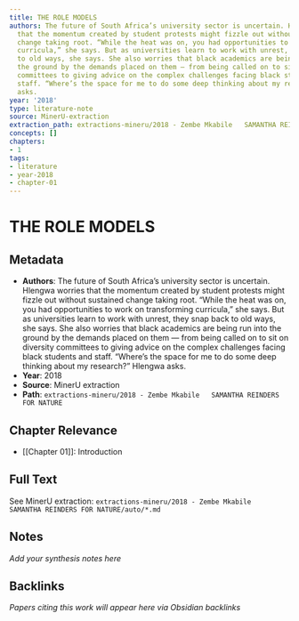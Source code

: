 ```yaml
---
title: THE ROLE MODELS
authors: The future of South Africa’s university sector is uncertain. Hlengwa worries
  that the momentum created by student protests might fizzle out without sustained
  change taking root. “While the heat was on, you had opportunities to work on transforming
  curricula,” she says. But as universities learn to work with unrest, they snap back
  to old ways, she says. She also worries that black academics are being run into
  the ground by the demands placed on them — from being called on to sit on diversity
  committees to giving advice on the complex challenges facing black students and
  staff. “Where’s the space for me to do some deep thinking about my research?” Hlengwa
  asks.
year: '2018'
type: literature-note
source: MinerU-extraction
extraction_path: extractions-mineru/2018 - Zembe Mkabile   SAMANTHA REINDERS FOR NATURE
concepts: []
chapters:
- 1
tags:
- literature
- year-2018
- chapter-01
---
```


# THE ROLE MODELS

## Metadata

- **Authors**: The future of South Africa’s university sector is uncertain. Hlengwa worries that the momentum created by student protests might fizzle out without sustained change taking root. “While the heat was on, you had opportunities to work on transforming curricula,” she says. But as universities learn to work with unrest, they snap back to old ways, she says. She also worries that black academics are being run into the ground by the demands placed on them — from being called on to sit on diversity committees to giving advice on the complex challenges facing black students and staff. “Where’s the space for me to do some deep thinking about my research?” Hlengwa asks.
- **Year**: 2018
- **Source**: MinerU extraction
- **Path**: `extractions-mineru/2018 - Zembe Mkabile   SAMANTHA REINDERS FOR NATURE`

## Chapter Relevance

- [[Chapter 01]]: Introduction

## Full Text

See MinerU extraction: `extractions-mineru/2018 - Zembe Mkabile   SAMANTHA REINDERS FOR NATURE/auto/*.md`

## Notes

*Add your synthesis notes here*

## Backlinks

*Papers citing this work will appear here via Obsidian backlinks*
